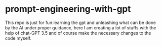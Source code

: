 # prompt-engineering-with-gpt
This repo is just for fun learning the gpt and unleashing what can be done by the AI under proper guidance, here I am creating a lot of stuffs with the help of chat-GPT 3.5 and of course make the necessary changes to the code myself.
